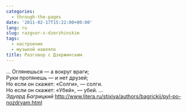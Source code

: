 ```yaml
---
categories:
  - through-the-pages
date: '2011-02-17T15:22:00+00:00'
lang: ru
slug: razgvor-s-dzerzhinskim
tags:
  - настроение
  - музыкой навеяло
title: Разговор с Дзержинским
---
```




... Оглянешься — а вокруг враги;  
Руки протянешь — и нет друзей;  
Но если он скажет: «Солги», — солги.  
Но если он скажет: «Убей», — убей. ...  
_Эдуард Багрицкий_
<http://www.litera.ru/stixiya/authors/bagrickij/pyl-po-nozdryam.html>
